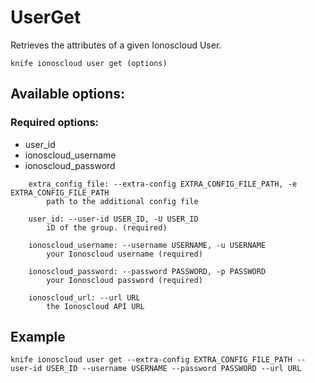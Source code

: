 # UserGet

Retrieves the attributes of a given Ionoscloud User.

```text
knife ionoscloud user get (options)
```

## Available options:

### Required options:

* user\_id
* ionoscloud\_username
* ionoscloud\_password

```text
    extra_config_file: --extra-config EXTRA_CONFIG_FILE_PATH, -e EXTRA_CONFIG_FILE_PATH
        path to the additional config file

    user_id: --user-id USER_ID, -U USER_ID
        iD of the group. (required)

    ionoscloud_username: --username USERNAME, -u USERNAME
        your Ionoscloud username (required)

    ionoscloud_password: --password PASSWORD, -p PASSWORD
        your Ionoscloud password (required)

    ionoscloud_url: --url URL
        the Ionoscloud API URL

```
## Example

```text
knife ionoscloud user get --extra-config EXTRA_CONFIG_FILE_PATH --user-id USER_ID --username USERNAME --password PASSWORD --url URL
```
